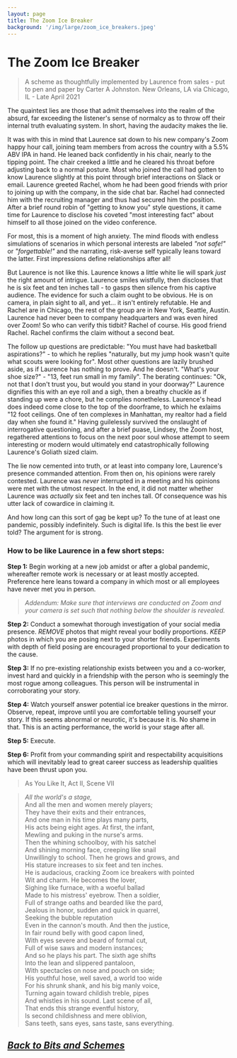 ```yaml
---
layout: page
title: The Zoom Ice Breaker
background: '/img/large/zoom_ice_breakers.jpeg'
---
```


# The Zoom Ice Breaker

>A scheme as thoughtfully implemented by Laurence from sales - put to pen and paper by Carter A Johnston. New Orleans, LA via Chicago, IL - Late April 2021

The quaintest lies are those that admit themselves into the realm of the absurd, far exceeding the listener's sense of normalcy as to throw off their internal truth evaluating system. In short, having the audacity makes the lie.

It was with this in mind that Laurence sat down to his new company's Zoom happy hour call, joining team members from across the country with a 5.5% ABV IPA in hand. He leaned back confidently in his chair, nearly to the tipping point. The chair creeked a little and he cleared his throat before adjusting back to a normal posture. Most who joined the call had gotten to know Laurence slightly at this point through brief interactions on Slack or email. Laurence greeted Rachel, whom he had been good friends with prior to joining up with the company, in the side chat bar. Rachel had connected him with the recruiting manager and thus had secured him the position. After a brief round robin of "getting to know you" style questions, it came time for Laurence to disclose his coveted "most interesting fact" about himself to all those joined on the video conference.

For most, this is a moment of high anxiety. The mind floods with endless simulations of scenarios in which personal interests are labeled *"not safe!"* or *"forgettable!"* and the narrating, risk-averse self typically leans toward the latter. First impressions define relationships after all!

But Laurence is not like this. Laurence knows a little white lie will spark *just* the right amount of intrigue. Laurence smiles wistfully, then discloses that he is six feet and ten inches tall - to gasps then silence from his captive audience. The evidence for such a claim ought to be obvious. He is on camera, in plain sight to all, and yet... it isn't entirely refutable. He and Rachel are in Chicago, the rest of the group are in New York, Seattle, Austin. Laurence had never been to company headquarters and was even hired over Zoom! So who can verify this tidbit? Rachel of course. His good friend Rachel. Rachel confirms the claim without a second beat.

The follow up questions are predictable: "You must have had basketball aspirations?" - to which he replies "naturally, but my jump hook wasn't quite what scouts were looking for". Most other questions are lazily brushed aside, as if Laurence has nothing to prove. And he doesn't. "What's your shoe size?" - "13, feet run small in my family". The berating continues: "Ok, not that I don't trust you, but would you stand in your doorway?" Laurence dignifies this with an eye roll and a sigh, then a breathy chuckle as if standing up were a chore, but he complies nonetheless. Laurence's head does indeed come close to the top of the doorframe, to which he exlaims "12 foot ceilings. One of ten complexes in Manhattan, my realtor had a field day when she found it." Having guilelessly survived the onslaught of interrogative questioning, and after a brief puase, Lindsey, the Zoom host, regathered attentions to focus on the next poor soul whose attempt to seem interesting or modern would ultimately end catastrophically following Laurence's Goliath sized claim.

The lie now cemented into truth, or at least into company lore, Laurence's presence commanded attention. From then on, his opinions were rarely contested. Laurence was *never* interrupted in a meeting and his opinions were met with the utmost respect. In the end, it did not matter whether Laurence was *actually* six feet and ten inches tall. Of consequence was his utter lack of cowardice in claiming it.

And how long can this sort of gag be kept up? To the tune of at least one pandemic, possibly indefinitely. Such is digital life. Is this the best lie ever told? The argument for is strong.

### How to be like Laurence in a few short steps:

**Step 1:**
Begin working at a new job amidst or after a global pandemic, whereafter remote work is necessary or at least mostly accepted.  Preference here leans toward a company in which most or all employees have never met you in person.

>*Addendum: Make sure that interviews are conducted on Zoom and your camera is set such that nothing below the shoulder is revealed.*

**Step 2:**
Conduct a somewhat thorough investigation of your social media presence. *REMOVE* photos that might reveal your bodily proportions. *KEEP* photos in which you are posing next to your shorter friends. Experiments with depth of field posing are encouraged proportional to your dedication to the cause.

**Step 3:**
If no pre-existing relationship exists between you and a co-worker, invest hard and quickly in a friendship with the person who is seemingly the most rogue among colleagues. This person will be instrumental in corroborating your story.

**Step 4:**
Watch yourself answer potential ice breaker questions in the mirror. Observe, repeat, improve until you are comfortable telling yourself your story. If this seems abnormal or neurotic, it's because it is. No shame in that. This is an acting performance, the world is your stage after all.

**Step 5:**
Execute.

**Step 6:**
Profit from your commanding spirit and respectability acquisitions which will inevitably lead to great career success as leadership qualities have been thrust upon you.


> As You Like It, Act II, Scene VII

>*All the world's a stage,*\
And all the men and women merely players;\
They have their exits and their entrances,\
And one man in his time plays many parts,\
His acts being eight ages. At first, the infant,\
Mewling and puking in the nurse's arms.\
Then the whining schoolboy, with his satchel\
And shining morning face, creeping like snail\
Unwillingly to school. Then he grows and grows, and\
His stature increases to six feet and ten inches.\
He is audacious, cracking Zoom ice breakers with pointed\
Wit and charm. He becomes the lover,\
Sighing like furnace, with a woeful ballad\
Made to his mistress' eyebrow. Then a soldier,\
Full of strange oaths and bearded like the pard,\
Jealous in honor, sudden and quick in quarrel,\
Seeking the bubble reputation\
Even in the cannon's mouth. And then the justice,\
In fair round belly with good capon lined,\
With eyes severe and beard of formal cut,\
Full of wise saws and modern instances;\
And so he plays his part. The sixth age shifts\
Into the lean and slippered pantaloon,\
With spectacles on nose and pouch on side;\
His youthful hose, well saved, a world too wide\
For his shrunk shank, and his big manly voice,\
Turning again toward childish treble, pipes\
And whistles in his sound. Last scene of all,\
That ends this strange eventful history,\
Is second childishness and mere oblivion,\
Sans teeth, sans eyes, sans taste, sans everything.


<h2 class="nav-item">
    <a class="nav-link" href="{{ "./content/bits_and_schemes" | relative_url }}"><i>Back to Bits and Schemes</i>
    </a>
</h2>

